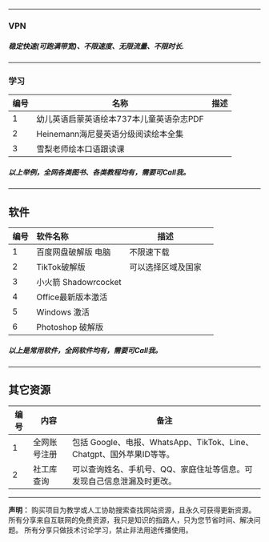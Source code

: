 

-------
### VPN


##### 稳定快速(可跑满带宽)、不限速度、无限流量、不限时长.
 


-------
### 学习


| 编号 | 名称                                     | 描述 |
|------|------------------------------------------|------|
| 1    | 幼儿英语启蒙英语绘本737本儿童英语杂志PDF |      |
| 2    | Heinemann海尼曼英语分级阅读绘本全集      |      |
| 3    | 雪梨老师绘本口语跟读课                   |      |

##### 以上举例，全网各类图书、各类教程均有，需要可Call我。

-------
## 软件


| 编号 | 软件名称             | 描述               |  |
|------|:---------------------|--------------------|---|
| 1    | 百度网盘破解版 电脑  | 不限速下载         |  |
| 2    | TikTok破解版         | 可以选择区域及国家 |  |
| 3    | 小火箭 Shadowrcocket |                    |  |
| 4    | Office最新版本激活   |                    |  |
| 5    | Windows 激活         |                    |  |
| 6    | Photoshop 破解版     |                    |  |

##### 以上是常用软件，全网软件均有，需要可Call我。



-------
## 其它资源

| 编号 | 内容         | 备注                                                              |
|------|--------------|-------------------------------------------------------------------|
| 1    | 全网账号注册 | 包括 Google、电报、WhatsApp、TikTok、Line、Chatgpt、国外苹果ID等等。     |
| 2    | 社工库查询   | 可以查询姓名、手机号、QQ、家庭住址等信息。可发现自己信息泄漏及时更改。 |




------
**声明：**
购买项目为教学或人工协助搜索查找网站资源，且永久可获得更新资源。
所有分享来自互联网的免费资源，我只是知识的指路人，只为您节省时间、解决问题。
所有分享只做技术讨论学习，禁止非法用途传播使用。